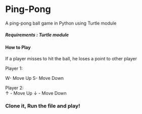 # Ping-Pong 
A ping-pong ball game in Python using Turtle module

##### Requirements : Turtle module

#### How to Play
If a player misses to hit the ball, he loses a point to other player

Player 1:

W- Move Up
S- Move Down

Player 2:        
&#8593; - Move Up
&#8595; - Move Down

### Clone it, Run the file and play!
